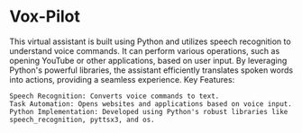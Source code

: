 # Vox-Pilot
This virtual assistant is built using Python and utilizes speech recognition to understand voice commands. It can perform various operations, such as opening YouTube or other applications, based on user input. By leveraging Python's powerful libraries, the assistant efficiently translates spoken words into actions, providing a seamless experience.
Key Features:

    Speech Recognition: Converts voice commands to text.
    Task Automation: Opens websites and applications based on voice input.
    Python Implementation: Developed using Python's robust libraries like speech_recognition, pyttsx3, and os.
